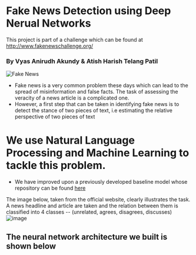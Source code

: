 # Fake News Detection using Deep Nerual Networks
This project is part of a challenge which can be found at http://www.fakenewschallenge.org/
### By Vyas Anirudh Akundy & Atish Harish Telang Patil

![Fake News](https://media.giphy.com/media/3ohzdJeMka5heqSbZu/giphy.gif)

- Fake news is a very common problem these days which can lead to the spread of misinformation and false facts. The task of assessing the veracity of a news article is a complicated one.
- However, a first step that can be taken in identifying fake news is to detect the stance of two pieces of text, i.e estimating the relative perspective of two pieces of text
# We use Natural Language Processing and Machine Learning to tackle this problem.
- We have improved upon a previously developed baseline model whose repository can be found [here](https://github.com/FakeNewsChallenge/fnc-1-baseline)

The image below, taken from the official website, clearly illustrates the task. A news headline and article are taken and the relation between them is classified into 4 classes -- (unrelated, agrees, disagrees, discusses)
![image](https://raw.githubusercontent.com/Anirudh42/MSCI641-Project/master/task.png)

## The neural network architecture we built is shown below
